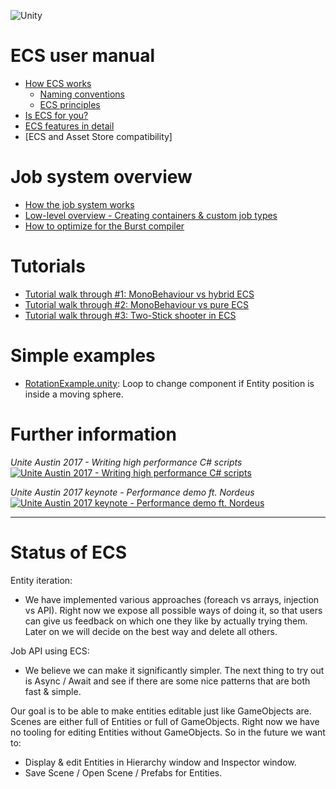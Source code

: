 ![Unity](https://unity3d.com/files/images/ogimg.jpg?1)
# ECS user manual

* [How ECS works](content/getting_started.md)
    * [Naming conventions](content/ecs_concepts.md)
    * [ECS principles](content/ecs_principles_and_vision.md)
* [Is ECS for you?](content/is_ecs_for_you.md)
* [ECS features in detail](content/ecs_in_detail.md)
* [ECS and Asset Store compatibility]

# Job system overview

* [How the job system works](content/job_system.md)
* [Low-level overview - Creating containers & custom job types](content/custom_job_types.md)
* [How to optimize for the Burst compiler](content/burst_optimization.md)

# Tutorials

* [Tutorial walk through #1: MonoBehaviour vs hybrid ECS](content/tutorial_1.md)
* [Tutorial walk through #2: MonoBehaviour vs pure ECS](content/tutorial_2.md)
* [Tutorial walk through #3: Two-Stick shooter in ECS](content/tutorial_3.md)

# Simple examples

* [RotationExample.unity](content/rotation_example.md): Loop to change component if Entity position is inside a moving sphere.

# Further information

*Unite Austin 2017 - Writing high performance C# scripts*
[![Unite Austin 2017 - Writing high performance C# scripts](http://img.youtube.com/vi/tGmnZdY5Y-E/0.jpg)](http://www.youtube.com/watch?v=tGmnZdY5Y-E)

*Unite Austin 2017 keynote - Performance demo ft. Nordeus*
[![Unite Austin 2017 keynote - Performance demo ft. Nordeus](http://img.youtube.com/vi/0969LalB7vw/0.jpg)](http://www.youtube.com/watch?v=0969LalB7vw)

---

# Status of ECS

Entity iteration:
* We have implemented various approaches (foreach vs arrays, injection vs API). Right now we expose all possible ways of doing it, so that users can give us feedback on which one they like by actually trying them. Later on we will decide on the best way and delete all others.

Job API using ECS:
* We believe we can make it significantly simpler. The next thing to try out is Async / Await and see if there are some nice patterns that are both fast & simple.

Our goal is to be able to make entities editable just like GameObjects are. Scenes are either full of Entities or full of GameObjects. Right now we have no tooling for editing Entities without GameObjects. So in the future we want to:
* Display & edit Entities in Hierarchy window and Inspector window.
* Save Scene / Open Scene / Prefabs for Entities.

